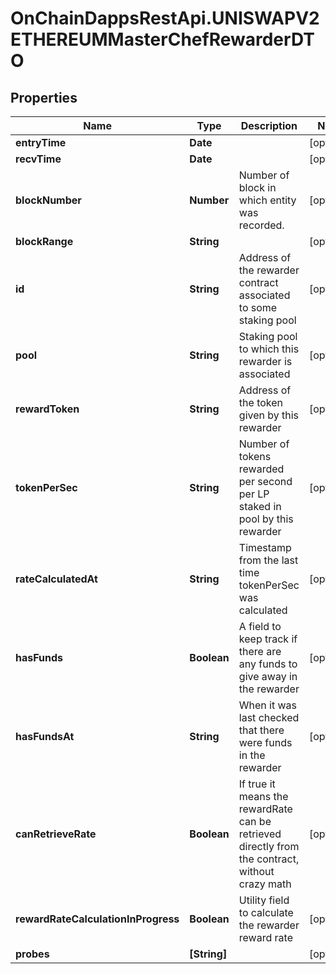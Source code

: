 # OnChainDappsRestApi.UNISWAPV2ETHEREUMMasterChefRewarderDTO

## Properties

Name | Type | Description | Notes
------------ | ------------- | ------------- | -------------
**entryTime** | **Date** |  | [optional] 
**recvTime** | **Date** |  | [optional] 
**blockNumber** | **Number** | Number of block in which entity was recorded. | [optional] 
**blockRange** | **String** |  | [optional] 
**id** | **String** | Address of the rewarder contract associated to some staking pool | [optional] 
**pool** | **String** | Staking pool to which this rewarder is associated | [optional] 
**rewardToken** | **String** | Address of the token given by this rewarder | [optional] 
**tokenPerSec** | **String** | Number of tokens rewarded per second per LP staked in pool by this rewarder | [optional] 
**rateCalculatedAt** | **String** | Timestamp from the last time tokenPerSec was calculated | [optional] 
**hasFunds** | **Boolean** | A field to keep track if there are any funds to give away in the rewarder | [optional] 
**hasFundsAt** | **String** | When it was last checked that there were funds in the rewarder | [optional] 
**canRetrieveRate** | **Boolean** | If true it means the rewardRate can be retrieved directly from the contract, without crazy math | [optional] 
**rewardRateCalculationInProgress** | **Boolean** | Utility field to calculate the rewarder reward rate | [optional] 
**probes** | **[String]** |  | [optional] 


